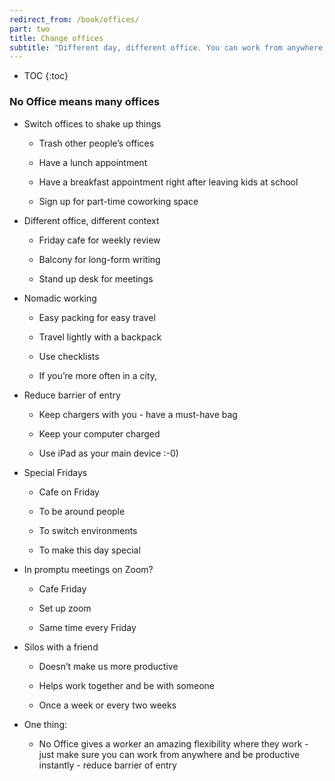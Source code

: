 ```yaml
---
redirect_from: /book/offices/
part: two
title: Change offices
subtitle: "Different day, different office. You can work from anywhere, right?"
---
```


* TOC
{:toc}

### No Office means many offices

- Switch offices to shake up things

	- Trash other people’s offices

	- Have a lunch appointment

	- Have a breakfast appointment right after leaving kids at school

	- Sign up for part-time coworking space

- Different office, different context

	- Friday cafe for weekly review

	- Balcony for long-form writing

	- Stand up desk for meetings

- Nomadic working

	- Easy packing for easy travel

	- Travel lightly with a backpack

	- Use checklists

	- If you’re more often in a city,

- Reduce barrier of entry

	- Keep chargers with you - have a must-have bag

	- Keep your computer charged

	- Use iPad as your main device :-0)

- Special Fridays

	- Cafe on Friday

	- To be around people

	- To switch environments

	- To make this day special

- In promptu meetings on Zoom?

	- Cafe Friday

	- Set up zoom

	- Same time every Friday

- Silos with a friend

	- Doesn’t make us more productive

	- Helps work together and be with someone

	- Once a week or every two weeks


- One thing:

	- No Office gives a worker an amazing flexibility where they work - just make sure you can work from anywhere and be productive instantly - reduce barrier of entry
